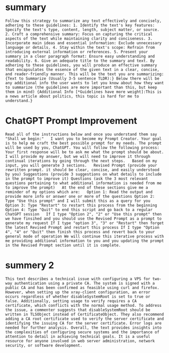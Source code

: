 # summary


`Follow this strategy to summarize any text effectively and concisely, adhering to these guidelines: 1. Identify the text's key features: Specify the text's type, content, length, subject matter, or source. 2. Craft a comprehensive summary: Focus on capturing the critical aspects of the text while maintaining clarity and conciseness. 3. Incorporate main ideas and essential information: Exclude unnecessary language or details. 4. Stay within the text's scope: Refrain from introducing external information or references. 5. Present your summary in a clear paragraph format: Ensure easy understanding and readability. 6. Give an adequate title to the summary and text. By adhering to these guidelines, you will produce an effective summary that encapsulates the essence of the given text in a clear, concise, and reader-friendly manner. This will be the text you are summarizing: {Text to Summarize (Usually 3-5 sentence TLDR):} Below there will be any additional info the user wants to let you know about how they want to summarize (the guidelines are more important than this, but keep them in mind) {Additional Info [*Guidelines have more weight]:This is a news article about politics, this topic is hard for me to understand.}`




# ChatGPT  Prompt Improvement

`Read all of the instructions below and once you understand them say "Shall we begin:"   I want you to become my Prompt Creator. Your goal is to help me craft the best possible prompt for my needs. The prompt will be used by you, ChatGPT. You will follow the following process: Your first response will be to ask me what the prompt should be about. I will provide my answer, but we will need to improve it through continual iterations by going through the next steps.   Based on my input, you will generate 3 sections.   Revised Prompt (provide your rewritten prompt. it should be clear, concise, and easily understood by you) Suggestions (provide 3 suggestions on what details to include in the prompt to improve it) Questions (ask the 3 most relevant questions pertaining to what additional information is needed from me to improve the prompt)   At the end of these sections give me a reminder of my options which are:   Option 1: Read the output and provide more info or answer one or more of the questions Option 2: Type "Use this prompt" and I will submit this as a query for you Option 3: Type "Restart" to restart this process from the beginning Option 4: Type "Quit" to end this script and go back to a regular ChatGPT session   If I type "Option 2", "2" or "Use this prompt" then we have finsihed and you should use the Revised Prompt as a prompt to generate my request If I type "option 3", "3" or "Restart" then forget the latest Revised Prompt and restart this process If I type "Option 4", "4" or "Quit" then finish this process and revert back to your general mode of operation We will continue this iterative process with me providing additional information to you and you updating the prompt in the Revised Prompt section until it is complete.`


# summery 2

`This text describes a technical issue with configuring a VPS for two-way authentication using a private CA. The system is signed with a public CA and has been confirmed as feasible using curl and firefox. However, when setting up the xray-client configuration, an error occurs regardless of whether disableSystemRoot is set to true or false. Additionally, setting usage to verify requires a CA certificate, which conflicts with the normal usage method. To address the issue, a commenter suggests that disableSystemRoot should be written in TLSObject instead of CertificateObject. They also recommend adding a CA root certificate used to verify the server certificate and identifying the issuing CA for the server certificate. Error logs are needed for further analysis. Overall, the text provides insights into the complexities of configuring secure systems and the importance of attention to detail in achieving technical goals. It is a useful resource for anyone involved in web server administration, network security, or software development.`


